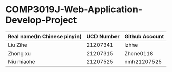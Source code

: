 # COMP3019J-Web-Application-Develop-Project
| Real name(In Chinese pinyin)      | UCD Number     | Github Account    |
| -------- | -------- | -------- |
|  Liu Zihe | 21207341 | lzhhe |
|  Zhong xu | 21207315 | Zhone0118 |
|  Niu miaohe | 21207525 | nmh21207525 |
